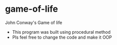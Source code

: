 # game-of-life
John Conway's Game of life 
- This program was built using procedural method 
- Pls feel free to change the code and make it OOP
